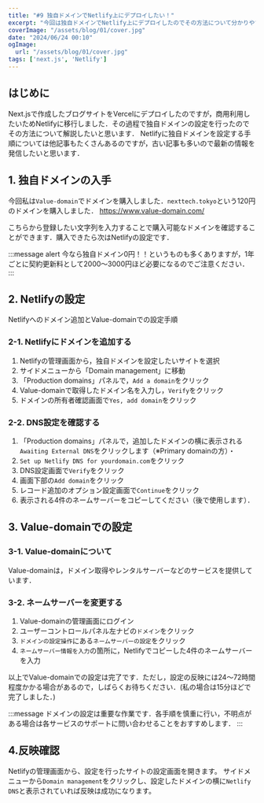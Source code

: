 ```yaml
---
title: "#9 独自ドメインでNetlify上にデプロイしたい！"
excerpt: "今回は独自ドメインでNetlify上にデプロイしたのでその方法について分かりやすく解説していきたいと思います！"
coverImage: "/assets/blog/01/cover.jpg"
date: "2024/06/24 00:10"
ogImage:
  url: "/assets/blog/01/cover.jpg"
tags: ['next.js', 'Netlify']
---
```


## はじめに
Next.jsで作成したブログサイトをVercelにデプロイしたのですが，商用利用したいためNetlifyに移行しました．その過程で独自ドメインの設定を行ったのでその方法について解説したいと思います．
Netlifyに独自ドメインを設定する手順については他記事もたくさんあるのですが，古い記事も多いので最新の情報を発信したいと思います．

## 1. 独自ドメインの入手
今回私は`Value-domain`でドメインを購入しました．`nexttech.tokyo`という120円のドメインを購入しました．
https://www.value-domain.com/

こちらから登録したい文字列を入力することで購入可能なドメインを確認することができます．購入できたら次はNetlifyの設定です．

:::message alert
今なら独自ドメイン0円！！というものも多くありますが，1年ごとに契約更新料として2000〜3000円ほど必要になるのでご注意ください．
:::
## 2. Netlifyの設定
Netlifyへのドメイン追加とValue-domainでの設定手順
### 2-1. Netlifyにドメインを追加する

1. Netlifyの管理画面から，独自ドメインを設定したいサイトを選択
2. サイドメニューから「Domain management」に移動
3. 「Production domains」パネルで，`Add a domain`をクリック
4. Value-domainで取得したドメイン名を入力し，`Verify`をクリック
5. ドメインの所有者確認画面で`Yes, add domain`をクリック

### 2-2. DNS設定を確認する

1. 「Production domains」パネルで，追加したドメインの横に表示される`Awaiting External DNS`をクリックします（※Primary domainの方）・
2. `Set up Netlify DNS for yourdomain.com`をクリック
3. DNS設定画面で`Verify`をクリック
4. 画面下部の`Add domain`をクリック
5. レコード追加のオプション設定画面で`Continue`をクリック
6. 表示される4件のネームサーバーをコピーしてください（後で使用します）．

## 3. Value-domainでの設定

### 3-1. Value-domainについて
Value-domainは，ドメイン取得やレンタルサーバーなどのサービスを提供しています．

### 3-2. ネームサーバーを変更する
1. Value-domainの管理画面にログイン
2. ユーザーコントロールパネル左ナビの`ドメイン`をクリック
3. `ドメインの設定操作`にある`ネームサーバーの設定`をクリック
4. `ネームサーバー情報を入力`の箇所に，Netlifyでコピーした4件のネームサーバーを入力


以上でValue-domainでの設定は完了です．ただし，設定の反映には24〜72時間程度かかる場合があるので，しばらくお待ちください．(私の場合は15分ほどで完了しました．)


:::message
ドメインの設定は重要な作業です．各手順を慎重に行い，不明点がある場合は各サービスのサポートに問い合わせることをおすすめします．
:::

## 4.反映確認
Netlifyの管理画面から、設定を行ったサイトの設定画面を開きます。
サイドメニューから`Domain management`をクリックし、設定したドメインの横に`Netlify DNS`と表示されていれば反映は成功になります。


